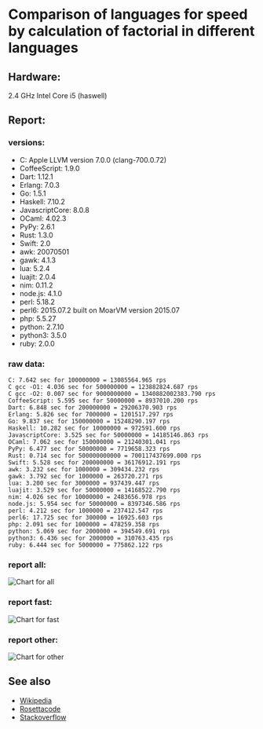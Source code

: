 Comparison of languages for speed by calculation of factorial in different languages
====================================================================================

Hardware:
---------
2.4 GHz Intel Core i5 (haswell)

Report:
-------
### versions:

  * C: Apple LLVM version 7.0.0 (clang-700.0.72)
  * CoffeeScript: 1.9.0
  * Dart: 1.12.1
  * Erlang: 7.0.3
  * Go: 1.5.1
  * Haskell: 7.10.2
  * JavascriptCore: 8.0.8
  * OCaml: 4.02.3
  * PyPy: 2.6.1
  * Rust: 1.3.0
  * Swift: 2.0
  * awk: 20070501
  * gawk: 4.1.3
  * lua: 5.2.4
  * luajit: 2.0.4
  * nim: 0.11.2
  * node.js: 4.1.0
  * perl: 5.18.2
  * perl6: 2015.07.2 built on MoarVM version 2015.07
  * php: 5.5.27
  * python: 2.7.10
  * python3: 3.5.0
  * ruby: 2.0.0


### raw data:

    C: 7.642 sec for 100000000 = 13085564.965 rps
    C gcc -O1: 4.036 sec for 500000000 = 123882824.687 rps
    C gcc -O2: 0.007 sec for 9000000000 = 1340882002383.790 rps
    CoffeeScript: 5.595 sec for 50000000 = 8937010.200 rps
    Dart: 6.848 sec for 200000000 = 29206370.903 rps
    Erlang: 5.826 sec for 7000000 = 1201517.297 rps
    Go: 9.837 sec for 150000000 = 15248290.197 rps
    Haskell: 10.282 sec for 10000000 = 972591.600 rps
    JavascriptCore: 3.525 sec for 50000000 = 14185146.863 rps
    OCaml: 7.062 sec for 150000000 = 21240301.041 rps
    PyPy: 6.477 sec for 50000000 = 7719658.323 rps
    Rust: 0.714 sec for 500000000000 = 700117437699.000 rps
    Swift: 5.528 sec for 200000000 = 36176912.191 rps
    awk: 3.232 sec for 1000000 = 309434.232 rps
    gawk: 3.792 sec for 1000000 = 263720.271 rps
    lua: 3.200 sec for 3000000 = 937439.447 rps
    luajit: 3.529 sec for 50000000 = 14168522.790 rps
    nim: 4.026 sec for 10000000 = 2483656.978 rps
    node.js: 5.954 sec for 50000000 = 8397346.586 rps
    perl: 4.212 sec for 1000000 = 237412.547 rps
    perl6: 17.725 sec for 300000 = 16925.603 rps
    php: 2.091 sec for 1000000 = 478259.358 rps
    python: 5.069 sec for 2000000 = 394549.691 rps
    python3: 6.436 sec for 2000000 = 310763.435 rps
    ruby: 6.444 sec for 5000000 = 775862.122 rps


### report all:

![Chart for all](https://chart.googleapis.com/chart?cht=bhs&chs=645x465&chd=t%3A123882824%2C36176912%2C29206370%2C21240301%2C15248290%2C14185146%2C14168522%2C13085564%2C8937010%2C8397346%2C7719658%2C2483656%2C1201517%2C972591%2C937439%2C775862%2C478259%2C394549%2C310763%2C309434%2C263720%2C237412&chco=4d89f9&chbh=15&chds=0,123882824.686973&chxt=x,y,r&chxl=1%3A%7Cperl%7Cgawk%7Cawk%7Cpython3%7Cpython%7Cphp%7Cruby%7Clua%7CHaskell%7CErlang%7Cnim%7CPyPy%7Cnode.js%7CCoffeeScript%7CC%7Cluajit%7CJavascriptCore%7CGo%7COCaml%7CDart%7CSwift%7CC%20gcc%20-O1%7C2%3A%7C237412%20rps%7C263720%20rps%7C309434%20rps%7C310763%20rps%7C394549%20rps%7C478259%20rps%7C775862%20rps%7C937439%20rps%7C972591%20rps%7C1201517%20rps%7C2483656%20rps%7C7719658%20rps%7C8397346%20rps%7C8937010%20rps%7C13085564%20rps%7C14168522%20rps%7C14185146%20rps%7C15248290%20rps%7C21240301%20rps%7C29206370%20rps%7C36176912%20rps%7C123882824%20rps%7C0%3A%7C0%20%25%7C10%20%25%7C20%20%25%7C30%20%25%7C40%20%25%7C50%20%25%7C60%20%25%7C70%20%25%7C80%20%25%7C90%20%25%7C100%20%25)

### report fast:

![Chart for fast](https://chart.googleapis.com/chart?cht=bhs&chs=700x245&chd=t%3A123882824%2C36176912%2C29206370%2C21240301%2C15248290%2C14185146%2C14168522%2C13085564%2C8937010%2C8397346%2C7719658&chco=4d89f9&chbh=15&chds=0,123882824.686973&chxt=x,y,r&chxl=1%3A%7CPyPy%7Cnode.js%7CCoffeeScript%7CC%7Cluajit%7CJavascriptCore%7CGo%7COCaml%7CDart%7CSwift%7CC%20gcc%20-O1%7C2%3A%7C7719658%20rps%7C8397346%20rps%7C8937010%20rps%7C13085564%20rps%7C14168522%20rps%7C14185146%20rps%7C15248290%20rps%7C21240301%20rps%7C29206370%20rps%7C36176912%20rps%7C123882824%20rps%7C0%3A%7C0%20%25%7C10%20%25%7C20%20%25%7C30%20%25%7C40%20%25%7C50%20%25%7C60%20%25%7C70%20%25%7C80%20%25%7C90%20%25%7C100%20%25)

### report other:

![Chart for other](https://chart.googleapis.com/chart?cht=bhs&chs=700x245&chd=t%3A2483656%2C1201517%2C972591%2C937439%2C775862%2C478259%2C394549%2C310763%2C309434%2C263720%2C237412&chco=4d89f9&chbh=15&chds=0,2483656.97826023&chxt=x,y,r&chxl=1%3A%7Cperl%7Cgawk%7Cawk%7Cpython3%7Cpython%7Cphp%7Cruby%7Clua%7CHaskell%7CErlang%7Cnim%7C2%3A%7C237412%20rps%7C263720%20rps%7C309434%20rps%7C310763%20rps%7C394549%20rps%7C478259%20rps%7C775862%20rps%7C937439%20rps%7C972591%20rps%7C1201517%20rps%7C2483656%20rps%7C0%3A%7C0%20%25%7C10%20%25%7C20%20%25%7C30%20%25%7C40%20%25%7C50%20%25%7C60%20%25%7C70%20%25%7C80%20%25%7C90%20%25%7C100%20%25)



See also
--------

  * [Wikipedia](http://en.wikipedia.org/wiki/Factorial)
  * [Rosettacode](http://rosettacode.org/wiki/Factorial)
  * [Stackoverflow](http://stackoverflow.com/questions/23930/factorial-algorithms-in-different-languages)
